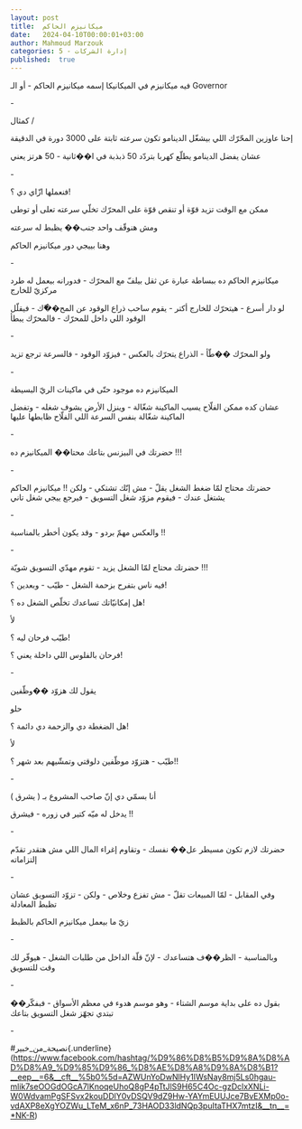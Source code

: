 ```yaml
---
layout: post
title:  ميكانيزم الحاكم
date:   2024-04-10T00:00:01+03:00
author: Mahmoud Marzouk
categories: 5 - إدارة الشركات
published:  true
---
```

فيه ميكانيزم في الميكانيكا إسمه ميكانيزم الحاكم - أو الـ
Governor

\-

كمثال /

إحنا عاوزين المحّرّك اللي بيشغّل الدينامو تكون سرعته ثابتة على 3000 دورة
في الدقيقة

عشان يفضل الدينامو يطلّع كهربا بتردّد 50 ذبذبة في ا��ثانية - 50 هرتز
يعني

\-

فنعملها ازّاي دي ؟!

ممكن مع الوقت تزيد قوّة أو تنقص قوّة على المحرّك تخلّي سرعته تعلى أو
توطى

ومش هنوقّف واحد جنب�� يظبط له سرعته

وهنا بييجي دور ميكانيزم الحاكم

\-

ميكانيزم الحاكم ده ببساطة عبارة عن ثقل بيلفّ مع المحرّك - فدورانه بيعمل
له طرد مركزيّ للخارج

لو دار أسرع - هيتحرّك للخارج أكتر - يقوم ساحب ذراع الوقود عن المح��ّك -
فيقلّل الوقود اللي داخل للمحرّك - فالمحرّك يبطأ

\-

ولو المحرّك ��طّأ - الذراع يتحرّك بالعكس - فيزوّد الوقود - فالسرعة ترجع
تزيد

\-

الميكانيزم ده موجود حتّى في ماكينات الريّ البسيطة

عشان كده ممكن الفلّاح يسيب الماكينة شغّالة - وينزل الأرض يشوف شغله -
وتفضل الماكينة شغّالة بنفس السرعة اللي الفلّاح ظابطها عليها

\-

حضرتك في البيزنس بتاعك محتا�� الميكانيزم ده !!!

\-

حضرتك محتاج لمّا ضغط الشغل يقلّ - مش إنّك تشتكي - ولكن !! ميكانيزم الحاكم
يشتغل عندك - فيقوم مزوّد شغل التسويق - فيرجع ييجي شغل تاني

\-

والعكس مهمّ بردو - وقد يكون أخطر بالمناسبة !!

\-

حضرتك محتاج لمّا الشغل يزيد - تقوم مهدّي التسويق شويّة !!!

فيه ناس بتفرح بزحمة الشغل - طيّب - وبعدين ؟!

هل إمكانيّاتك تساعدك تخلّص الشغل ده ؟!

لأ

طيّب فرحان ليه ؟!

فرحان بالفلوس اللي داخلة يعني ؟!

\-

يقول لك هزوّد ��وظّفين

حلو

هل الضغطة دي والزحمة دي دائمة ؟!

لأ

طيّب - هتزوّد موظّفين دلوقتي وتمشّيهم بعد شهر ؟!!

\-

أنا بسمّي دي إنّ صاحب المشروع بـ ( يشرق )

يدخل له ميّه كتير في زوره - فيشرق !!

\-

حضرتك لازم تكون مسيطر عل�� نفسك - وتقاوم إغراء المال اللي مش هتقدر تقدّم
إلتزاماته

\-

وفي المقابل - لمّا المبيعات تقلّ - مش تفزع وخلاص - ولكن - تزوّد التسويق
عشان تظبط المعادلة

زيّ ما بيعمل ميكانيزم الحاكم بالظبط

\-

وبالمناسبة - الظر��ف هتساعدك - لإنّ قلّة الداخل من طلبات الشغل - هيوفّر لك
وقت للتسويق

\-

بقول ده على بداية موسم الشتاء - وهو موسم هدوء في معظم الأسواق - فبفكّر��
تبتدي تجهّز شغل التسويق بتاعك

\-

\#نصيحة_من_خبير{.underline}(https://www.facebook.com/hashtag/%D9%86%D8%B5%D9%8A%D8%AD%D8%A9_%D9%85%D9%86_%D8%AE%D8%A8%D9%8A%D8%B1?__eep__=6&__cft__%5b0%5d=AZWUnYoDwNlHy1IWsNay8mj5Ls0hgau-mlik7seOOGdOGcA7lKnoqeUhoQ8gP4pTtJlS9H65C4Oc-gzDclxXNLi-W0WdvamPgSFSvx2kouDDlY0vDSQV9dZ9Hw-YAYmEUUJce7BvEXMp0o-vdAXP8eXgYOZWu_LTeM_x6nP_73HAOD33ldNQp3puItaTHX7mtzI&__tn__=*NK-R)
